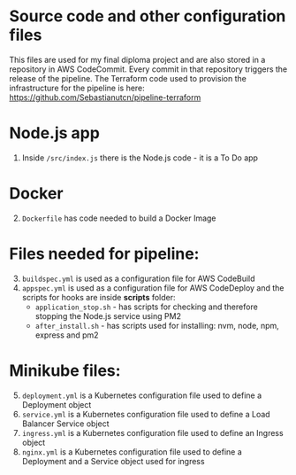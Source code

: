 # Source code and other configuration files 
This files are used for my final diploma project and are also stored in a repository in AWS CodeCommit. Every commit in that repository triggers the release of the pipeline. The Terraform code used to provision the infrastructure for the pipeline is here: https://github.com/Sebastianutcn/pipeline-terraform 

# Node.js app
1. Inside `/src/index.js` there is the Node.js code - it is a To Do app

# Docker
2. `Dockerfile` has code needed to build a Docker Image

# Files needed for pipeline:    
3. `buildspec.yml` is used as a configuration file for AWS CodeBuild     
4. `appspec.yml` is used as a configuration file for AWS CodeDeploy and the scripts for hooks are inside **scripts** folder:
   - `application_stop.sh` - has scripts for checking and therefore stopping the Node.js service using PM2
   - `after_install.sh` - has scripts used for installing: nvm, node, npm, express and pm2

# Minikube files:     
5. `deployment.yml` is a Kubernetes configuration file used to define a Deployment object     
6. `service.yml` is a Kubernetes configuration file used to define a Load Balancer Service object    
7. `ingress.yml` is a Kubernetes configuration file used to define an Ingress object    
8. `nginx.yml` is a Kubernetes configuration file used to define a Deployment and a Service object used for ingress
